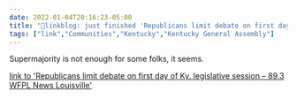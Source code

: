 ```yaml
---
date: 2022-01-04T20:16:23-05:00
title: "🔗linkblog: just finished 'Republicans limit debate on first day of Ky. legislative session – 89.3 WFPL News Louisville'"
tags: ["link","Communities","Kentucky","Kentucky General Assembly"]
---
```

Supermajority is not enough for some folks, it seems.
 
[link to 'Republicans limit debate on first day of Ky. legislative session – 89.3 WFPL News Louisville'](https://wfpl.org/republicans-limit-debate-on-first-day-of-ky-legislative-session/)
